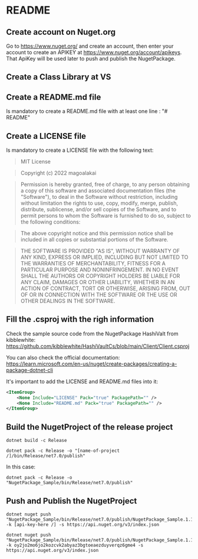 ﻿# README

## Create account on Nuget.org
Go to https://www.nuget.org/ and create an account, then enter your account to create an APIKEY at https://www.nuget.org/account/apikeys.
That ApiKey will be used later to push and publish the NugetPackage.

## Create a Class Library at VS

## Create a README.md file
Is mandatory to create a README.md file with at least one line : "# README"

## Create a LICENSE file
Is mandatory to create a LICENSE file with the following text:

> MIT License

> Copyright (c) 2022 magoalakai

> Permission is hereby granted, free of charge, to any person obtaining a copy
of this software and associated documentation files (the "Software"), to deal
in the Software without restriction, including without limitation the rights
to use, copy, modify, merge, publish, distribute, sublicense, and/or sell
copies of the Software, and to permit persons to whom the Software is
furnished to do so, subject to the following conditions:

> The above copyright notice and this permission notice shall be included in all
copies or substantial portions of the Software.

> THE SOFTWARE IS PROVIDED "AS IS", WITHOUT WARRANTY OF ANY KIND, EXPRESS OR
IMPLIED, INCLUDING BUT NOT LIMITED TO THE WARRANTIES OF MERCHANTABILITY,
FITNESS FOR A PARTICULAR PURPOSE AND NONINFRINGEMENT. IN NO EVENT SHALL THE
AUTHORS OR COPYRIGHT HOLDERS BE LIABLE FOR ANY CLAIM, DAMAGES OR OTHER
LIABILITY, WHETHER IN AN ACTION OF CONTRACT, TORT OR OTHERWISE, ARISING FROM,
OUT OF OR IN CONNECTION WITH THE SOFTWARE OR THE USE OR OTHER DEALINGS IN THE
SOFTWARE.

## Fill the .csproj with the righ information
Check the sample source code from the NugetPackage HashiValt from kibblewhite: https://github.com/kibblewhite/HashiVaultCs/blob/main/Client/Client.csproj

You can also check the official documentation: https://learn.microsoft.com/en-us/nuget/create-packages/creating-a-package-dotnet-cli

It's important to add the LICENSE and README.md files into it:
~~~ xml
<ItemGroup>
    <None Include="LICENSE" Pack="true" PackagePath="" />
    <None Include="README.md" Pack="true" PackagePath="" />
</ItemGroup>
~~~

## Build the NugetProject of the release project
    dotnet build -c Release

    dotnet pack -c Release -o "[name-of-project /]/bin/Release/net7.0/publish"

In this case:

    dotnet pack -c Release -o "NugetPackage_Sample/bin/Release/net7.0/publish"

## Push and Publish the NugetProject
    dotnet nuget push "NugetPackage_Sample/bin/Release/net7.0/publish/NugetPackage_Sample.1.1.1.1.nupkg" -k [api-key-here /] -s https://api.nuget.org/v3/index.json

    dotnet nuget push "NugetPackage_Sample/bin/Release/net7.0/publish/NugetPackage_Sample.1.1.1.1.nupkg" -k oy2jo2mo6jo2kozcvk2abyaz3bgtoeaezduyverqz6gme4 -s https://api.nuget.org/v3/index.json
